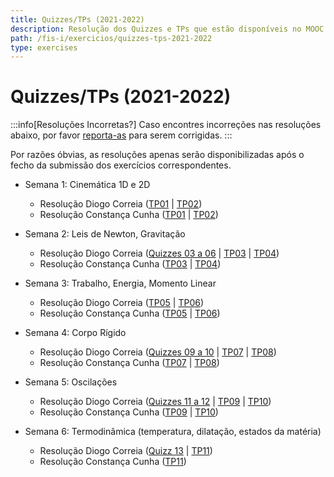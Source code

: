 ```yaml
---
title: Quizzes/TPs (2021-2022)
description: Resolução dos Quizzes e TPs que estão disponíveis no MOOC da UC (de 2021-2022).
path: /fis-i/exercicios/quizzes-tps-2021-2022
type: exercises
---
```


# Quizzes/TPs (2021-2022)

:::info[Resoluções Incorretas?]
Caso encontres incorreções nas resoluções abaixo, por favor
[reporta-as](https://github.com/diogotcorreia/resumos-leic/issues/new/choose)
para serem corrigidas.
:::

Por razões óbvias, as resoluções apenas serão disponibilizadas após o fecho da submissão dos exercícios correspondentes.

- Semana 1: Cinemática 1D e 2D

  - Resolução Diogo Correia ([TP01](https://drive.google.com/file/d/1OF67cJ8OCScs2W0g3xmZc9xWH9U9TcAl/view) | [TP02](https://drive.google.com/file/d/1gB_6_ZY8Da5q1CF0Uj6OztBM-KZ9EBhZ/view))
  - Resolução Constança Cunha ([TP01](https://drive.google.com/file/d/1KMPnpYu3um-llOVjyCSo7e0o5AsRHhq9/view) | [TP02](https://drive.google.com/file/d/1TwnaWLbW2OeIrD51rQShHqyJ9UVjiTsV/view))

- Semana 2: Leis de Newton, Gravitação

  - Resolução Diogo Correia ([Quizzes 03 a 06](https://drive.google.com/file/d/1KqqGBnvDQo8raDqeujJc5v56hJWNP6y3/view) | [TP03](https://drive.google.com/file/d/1SoaEelwBg47wOMKtApqV5HZx-DoZ49rI/view) | [TP04](https://drive.google.com/file/d/1xW34NEOf3LDcDqWkBCTI6D6EBGF5VM7s/view))
  - Resolução Constança Cunha ([TP03](https://drive.google.com/file/d/1c_gZH_c-dmFK6atRYxFayNEZjTf3OxWy/view) | [TP04](https://drive.google.com/file/d/1G6_6JvTXoNEYfW-Qa5zck9ziqiJXpONH/view))

- Semana 3: Trabalho, Energia, Momento Linear

  - Resolução Diogo Correia ([TP05](https://drive.google.com/file/d/1S8uvKNNHFA0U7qghbFeestITEEcwuNVV/view?usp=sharing) | [TP06](https://drive.google.com/file/d/1qvhy5F3MHbjxG1vOwjzRCCVnGXVDrdmM/view?usp=sharing))
  - Resolução Constança Cunha ([TP05](https://drive.google.com/file/d/1KyVIW_W77jTDO3QqXI0FA3_1bXlva0Vn/view) | [TP06](https://drive.google.com/file/d/1tkaEfDiQRflQrb0CcVDNoib2iSF3dkB2/view))

- Semana 4: Corpo Rígido

  - Resolução Diogo Correia ([Quizzes 09 a 10](https://drive.google.com/file/d/17QHpv4UVItiGEK7GQXxDPKkDWXdrqJXt/view) | [TP07](https://drive.google.com/file/d/1P-sembufKgKeNi9L8YIVT-UAHXfoo3sR/view) | [TP08](https://drive.google.com/file/d/1avPvURhnBWrzkqnHMnLRUcLKvrJNcleg/view))
  - Resolução Constança Cunha ([TP07](https://drive.google.com/file/d/1CS_WssYM6NXAcUtVnOg5hHF3aThejkLa/view) | [TP08](https://drive.google.com/file/d/1dU7z5ikl2OPuxF5YAlsgbEXpjr9G0PZe/view))

- Semana 5: Oscilações

  - Resolução Diogo Correia ([Quizzes 11 a 12](https://drive.google.com/file/d/1JFY5VnrUAPl179aMRVk1LJCm9sQAZ56r/view) | [TP09](https://drive.google.com/file/d/14vq3_1lHynquHt48lVTkF3hCvEhqUbFQ/view) | [TP10](https://drive.google.com/file/d/1_tYLqL1ajOsV2Xa_5CIbuhmGyc93lkDd/view))
  - Resolução Constança Cunha ([TP09](https://drive.google.com/file/d/1AaNpeDMWuiDwtVpTZBdVgc8gx756ALzk/view) | [TP10](https://drive.google.com/file/d/1KkmfVAI85j9EdEKnj4F93FX38gUehGd7/view))

- Semana 6: Termodinâmica (temperatura, dilatação, estados da matéria)

  - Resolução Diogo Correia ([Quizz 13](https://drive.google.com/file/d/1xhw5nNW_jZwFVVeKg_2U4jmY5SSsGNBp/view) | [TP11](https://drive.google.com/file/d/1ToD6NGEUHEldeClOHkqUyep9WoSK6y4U/view))
  - Resolução Constança Cunha ([TP11](https://drive.google.com/file/d/1uZvtw9Vj31lsTgEaRyx3aiopgZuBwYzi/view))
